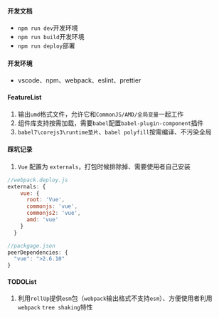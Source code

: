#### 开发文档

- `npm run dev`开发环境
- `npm run build`开发环境
- `npm run deploy`部署

#### 开发环境

- vscode、npm、webpack、eslint、prettier

#### FeatureList

1. 输出`umd`格式文件，允许它和`CommonJS/AMD/全局变量`一起工作
2. 组件库支持按需加载，需要`babel`配置`babel-plugin-component`插件
3. `babel7\corejs3\runtime垫片`、`babel polyfill`按需编译、不污染全局

#### 踩坑记录

1. `Vue` 配置为 `externals`，打包时候排除掉、需要使用者自己安装

```js
//webpack.deploy.js
externals: {
    vue: {
      root: 'Vue',
      commonjs: 'vue',
      commonjs2: 'vue',
      amd: 'vue'
    }
  }

//packgage.json
peerDependencies: {
  "vue": ">2.6.10"
}
```

#### TODOList

1. 利用`rollUp`提供`esm`包（`webpack`输出格式不支持`esm`）、方便使用者利用`webpack` `tree shaking`特性

